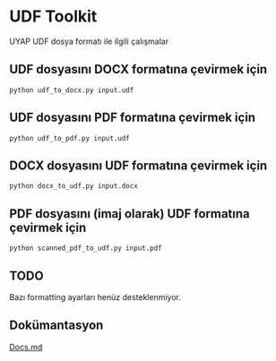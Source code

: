 # UDF Toolkit
 UYAP UDF dosya formatı ile ilgili çalışmalar
## UDF dosyasını DOCX formatına çevirmek için
```
python udf_to_docx.py input.udf
```
## UDF dosyasını PDF formatına çevirmek için
```
python udf_to_pdf.py input.udf
```
## DOCX dosyasını UDF formatına çevirmek için
```
python docx_to_udf.py input.docx
```
## PDF dosyasını (imaj olarak) UDF formatına çevirmek için
```
python scanned_pdf_to_udf.py input.pdf
```
## TODO
Bazı formatting ayarları henüz desteklenmiyor.
## Dokümantasyon
[Docs.md](./Docs.md)
